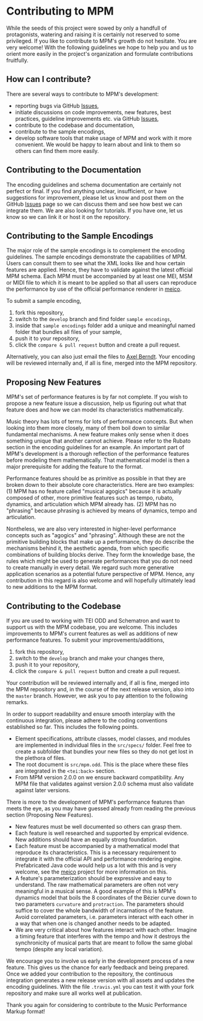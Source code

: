 # Contributing to MPM

While the seeds of this project were sowed by only a handfull of protagonists, watering and raising it is certainly not reserved to some privileged. If you like to contribute to MPM's growth do not hesitate. You are very welcome! With the following guidelines we hope to help you and us to orient more easily in the project's organization and formulate contributions fruitfully.


## How can I contribute?

There are several ways to contribute to MPM's development:
- reporting bugs via GitHub [Issues](https://github.com/axelberndt/MPM/issues),
- initiate discussions on code improvements, new features, best practices, guideline improvements etc. via GitHub [Issues](https://github.com/axelberndt/MPM/issues),
- contribute to the codebase and documentation,
- contribute to the sample encodings,
- develop software tools that make usage of MPM and work with it more convenient. We would be happy to learn about and link to them so others can find them more easily.


## Contributing to the Documentation

The encoding guidelines and schema documentation are certainly not perfect or final. If you find anything unclear, insufficient, or have suggestions for improvement, please let us know and post them on the GitHub [Issues](https://github.com/axelberndt/MPM/issues) page so we can discuss them and see how best we can integrate them. We are also looking for tutorials. If you have one, let us know so we can link it or host it on the repository.


## Contributing to the Sample Encodings

The major role of the sample encodings is to complement the encoding guidelines. The sample encodings demonstrate the capabilities of MPM. Users can consult them to see what the XML looks like and how certain features are applied. Hence, they have to validate against the latest official MPM schema. Each MPM must be accompanied by at least one MEI, MSM or MIDI file to which it is meant to be applied so that all users can reproduce the performance by use of the official performance renderer in [meico](https://github.com/cemfi/meico).

To submit a sample encoding, 
1. fork this repository,
2. switch to the `develop` branch and find folder `sample encodings`,
3. inside that `sample encodings` folder add a unique and meaningful named folder that bundles all files of your sample,
4. push it to your repository,
5. click the `compare & pull request` button and create a pull request.

Alternatively, you can also just email the files to [Axel Berndt](axel.berndt@th-owl.de). Your encoding will be reviewed internally and, if all is fine, merged into the MPM repository.


## Proposing New Features

MPM's set of performance features is by far not complete. If you wish to propose a new feature issue a discussion, help us figuring out what that feature does and how we can model its characteristics mathematically.

Music theory has lots of terms for lots of performance concepts. But when looking into them more closely, many of them boil down to similar fundamental mechanisms. A new feature makes only sense when it does something unique that another cannot achieve. Please refer to the Rubato section in the encoding guidelines for an example. An important part of MPM's development is a thorough reflection of the performance features before modeling them mathematically. That mathematical model is then a major prerequisite for adding the feature to the format.

Performance features should be as primitive as possible in that they are broken down to their absolute core characteristics. Here are two examples: (1) MPM has no feature called "musical agogics" because it is actually composed of other, more primitive features such as tempo, rubato, dynamics, and articulation which MPM already has. (2) MPM has no "phrasing" because phrasing is achieved by means of dynamics, tempo and articulation. 

Nontheless, we are also very interested in higher-level performance concepts such as "agogics" and "phrasing". Although these are not the primitive building blocks that make up a performance, they do describe the mechanisms behind it, the aesthetic agenda, from which specific combinations of building blocks derive. They form the knowledge base, the rules which might be used to generate performances that you do not need to create manually in every detail. We regard such more generative application scenarios as a potential future perspective of MPM. Hence, any contribution in this regard is also welcome and will hopefully ultimately lead to new additions to the MPM format.


## Contributing to the Codebase

If you are used to working with TEI ODD and Schematron and want to support us with the MPM codebase, you are welcome. This includes improvements to MPM's current features as well as additions of new performance features. To submit your improvements/additions, 
1. fork this repository,
2. switch to the `develop` branch and make your changes there,
3. push it to your repository,
4. click the `compare & pull request` button and create a pull request.

Your contribution will be reviewed internally and, if all is fine, merged into the MPM repository and, in the course of the next release version, also into the `master` branch. However, we ask you to pay attention to the following remarks.

In order to support readability and ensure smooth interplay with the continuous integration, please adhere to the coding conventions established so far. This includes the following points.
- Element specifications, attribute classes, model classes, and modules are implemented in individual files in the `src/specs/` folder. Feel free to create a subfolder that bundles your new files so they do not get lost in the plethora of files.
- The root document is `src/mpm.odd`. This is the place where these files are integrated in the `<tei:back>` section.
- From MPM version 2.0.0 on we ensure backward compatibility. Any MPM file that validates against version 2.0.0 schema must also validate against later versions.

There is more to the development of MPM's performance features than meets the eye, as you may have guessed already from reading the previous section (Proposing New Features). 
- New features must be well documented so others can grasp them.
- Each feature is well researched and supported by emprical evidence. New additions should have an equally strong foundation.
- Each feature must be accompanied by a mathematical model that reproduce its characteristics. This is a necessary requirement to integrate it with the official API and performance rendering engine. Prefabricated Java code would help us a lot with this and is very welcome, see the [meico](https://github.com/cemfi/meico) project for more information on this.
- A feature's parameterization should be expressive and easy to understand. The raw mathematical parameters are often not very meaningful in a musical sense. A good example of this is MPM's dynamics model that boils the 8 coordinates of the Bézier curve down to two parameters `curvature` and `protraction`. The parameters should suffice to cover the whole bandwidth of incarnations of the feature. Avoid correlated parameters, i.e. parameters interact with each other in a way that when one is changed another needs to be adapted. 
- We are very critical about how features interact with each other. Imagine a timing feature that interferes with the tempo and how it destroys the synchronicity of musical parts that are meant to follow the same global tempo (despite any local variation).

We encourage you to involve us early in the development process of a new feature. This gives us the chance for early feedback and being prepared. Once we added your contribution to the repository, the continuous integration generates a new release version with all assets and updates the encoding guidelines. With the file `.travis.yml` you can test it with your fork repository and make sure all works well at publication.

Thank you again for considering to contribute to the Music Performance Markup format!
